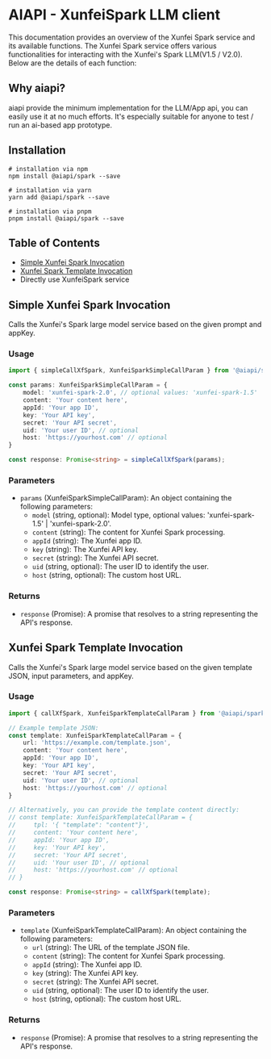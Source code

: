 # AIAPI - XunfeiSpark LLM client

This documentation provides an overview of the Xunfei Spark service and its available functions. The Xunfei Spark service offers various functionalities for interacting with the Xunfei's Spark LLM(V1.5 / V2.0). Below are the details of each function:


## Why aiapi?
aiapi provide the minimum implementation for the LLM/App api, you can easily use it at no much efforts. It's especially suitable for anyone to test / run an ai-based app prototype.


## Installation
```shell
# installation via npm
npm install @aiapi/spark --save

# installation via yarn
yarn add @aiapi/spark --save

# installation via pnpm
pnpm install @aiapi/spark --save
```


## Table of Contents
- [Simple Xunfei Spark Invocation](#simple-xunfei-spark-invocation)
- [Xunfei Spark Template Invocation](#xunfei-spark-template-invocation)
- Directly use XunfeiSpark service


## Simple Xunfei Spark Invocation

Calls the Xunfei's Spark large model service based on the given prompt and appKey.

### Usage

```typescript
import { simpleCallXfSpark, XunfeiSparkSimpleCallParam } from '@aiapi/spark'

const params: XunfeiSparkSimpleCallParam = {
    model: 'xunfei-spark-2.0', // optional values: 'xunfei-spark-1.5' | 'xunfei-spark-2.0'
    content: 'Your content here',
    appId: 'Your app ID',
    key: 'Your API key',
    secret: 'Your API secret',
    uid: 'Your user ID', // optional
    host: 'https://yourhost.com' // optional
}

const response: Promise<string> = simpleCallXfSpark(params);
```

### Parameters

- `params` (XunfeiSparkSimpleCallParam): An object containing the following parameters:
  - `model` (string, optional): Model type, optional values: 'xunfei-spark-1.5' | 'xunfei-spark-2.0'.
  - `content` (string): The content for Xunfei Spark processing.
  - `appId` (string): The Xunfei app ID.
  - `key` (string): The Xunfei API key.
  - `secret` (string): The Xunfei API secret.
  - `uid` (string, optional): The user ID to identify the user.
  - `host` (string, optional): The custom host URL.

### Returns

- `response` (Promise<string>): A promise that resolves to a string representing the API's response.

## Xunfei Spark Template Invocation

Calls the Xunfei's Spark large model service based on the given template JSON, input parameters, and appKey.

### Usage

```typescript
import { callXfSpark, XunfeiSparkTemplateCallParam } from '@aiapi/spark'

// Example template JSON:
const template: XunfeiSparkTemplateCallParam = {
    url: 'https://example.com/template.json',
    content: 'Your content here',
    appId: 'Your app ID',
    key: 'Your API key',
    secret: 'Your API secret',
    uid: 'Your user ID', // optional
    host: 'https://yourhost.com' // optional
}

// Alternatively, you can provide the template content directly:
// const template: XunfeiSparkTemplateCallParam = {
//     tpl: '{ "template": "content"}',
//     content: 'Your content here',
//     appId: 'Your app ID',
//     key: 'Your API key',
//     secret: 'Your API secret',
//     uid: 'Your user ID', // optional
//     host: 'https://yourhost.com' // optional
// }

const response: Promise<string> = callXfSpark(template);
```

### Parameters

- `template` (XunfeiSparkTemplateCallParam): An object containing the following parameters:
  - `url` (string): The URL of the template JSON file.
  - `content` (string): The content for Xunfei Spark processing.
  - `appId` (string): The Xunfei app ID.
  - `key` (string): The Xunfei API key.
  - `secret` (string): The Xunfei API secret.
  - `uid` (string, optional): The user ID to identify the user.
  - `host` (string, optional): The custom host URL.

### Returns

- `response` (Promise<string>): A promise that resolves to a string representing the API's response.